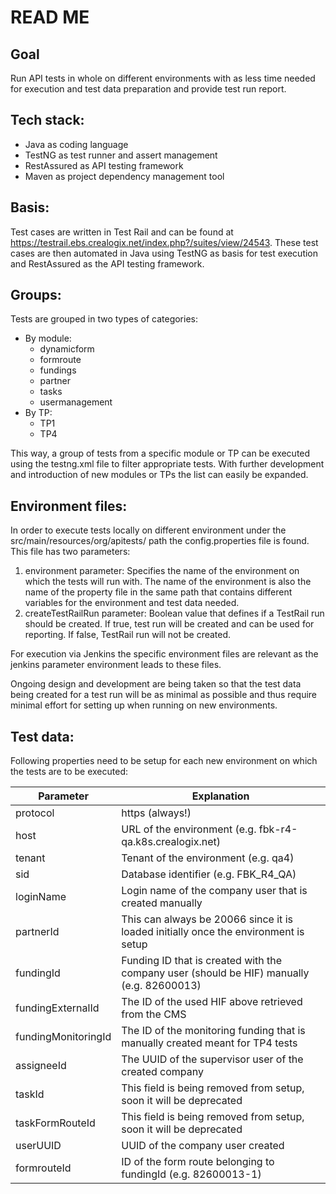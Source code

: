 # READ ME

## Goal 
Run API tests in whole on different environments with as less time needed for execution and test data preparation and provide test run report.

## Tech stack:
- Java as coding language
- TestNG as test runner and assert management
- RestAssured as API testing framework
- Maven as project dependency management tool

## Basis:
Test cases are written in Test Rail and can be found at https://testrail.ebs.crealogix.net/index.php?/suites/view/24543.
These test cases are then automated in Java using TestNG as basis for test execution and RestAssured as the API testing framework.

## Groups:
Tests are grouped in two types of categories:
- By module:
  - dynamicform
  - formroute
  - fundings
  - partner
  - tasks
  - usermanagement
- By TP:
  - TP1
  - TP4

This way, a group of tests from a specific module or TP can be executed using the testng.xml file to filter appropriate tests. With further development and introduction of new modules or TPs the list can easily be expanded.

## Environment files:
In order to execute tests locally on different environment under the src/main/resources/org/apitests/ path the config.properties file is found. This file has two parameters:

1. environment parameter:
Specifies the name of the environment on which the tests will run with. The name of the environment is also the name of the property file in the same path that contains different variables for the environment and test data needed.
2. createTestRailRun parameter:
Boolean value that defines if a TestRail run should be created. If true, test run will be created and can be used for reporting. If false, TestRail run will not be created.

For execution via Jenkins the specific environment files are relevant as the jenkins parameter environment leads to these files.

Ongoing design and development are being taken so that the test data being created for a test run will be as minimal as possible and thus require minimal effort for setting up when running on new environments.

## Test data:
Following properties need to be setup for each new environment on which the tests are to be executed:

| Parameter             | Explanation                                                                               |
|-----------------------|-------------------------------------------------------------------------------------------|
| protocol              | https (always!)                                                                           |
| host                  | URL of the environment (e.g. fbk-r4-qa.k8s.crealogix.net)                                 |
| tenant	            | Tenant of the environment (e.g. qa4)                                                      |
| sid	                | Database identifier (e.g. FBK_R4_QA)                                                      |
| loginName             | Login name of the company user that is created manually                                   |
| partnerId	            | This can always be 20066 since it is loaded initially once the environment is setup       |
| fundingId	            | Funding ID that is created with the company user (should be HIF) manually (e.g. 82600013) |
| fundingExternalId     | The ID of the used HIF above retrieved from the CMS                                       |
| fundingMonitoringId   | The ID of the monitoring funding that is manually created meant for TP4 tests             |
| assigneeId	        | The UUID of the supervisor user of the created company                                    |
| taskId	            | This field is being removed from setup, soon it will be deprecated                        |
| taskFormRouteId	    | This field is being removed from setup, soon it will be deprecated                        |
| userUUID	            | UUID of the company user created                                                          |
| formrouteId	        | ID of the form route belonging to fundingId (e.g. 82600013-1)                             |
